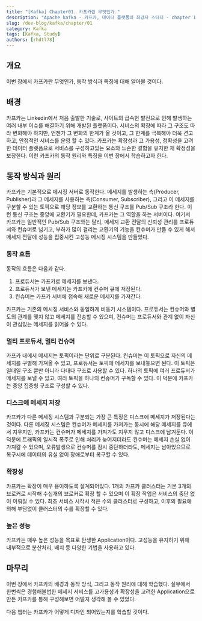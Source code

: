 ```yaml
---
title: "[Kafka] Chapter01. 카프카란 무엇인가."
description: "Apache kafka - 카프카, 데이터 플랫폼의 최강자 스터디 - chapter 1"
slug: /dev-blog/kafka/chapter/01
category: Kafka
tags: [Kafka, Study]
authors: [rhdtl78]
---
```


## 개요

이번 장에서 카프카란 무엇인가, 동작 방식과 특징에 대해 알아볼 것이다. 

<!--truncate-->
## 배경

카프카는 Linkedin에서 처음 출발한 기술로, 사이트의 급속헌 발전으로 인해 발생하는 여러 내부 이슈를 해결하기 위해 개발된 플랫폼이다. 서비스의 확장에 따라 그 구조도 따라 변화해야 하지만, 언젠가 그 변화의 한계가 올 것이고, 그 한계를 극복해야 더욱 견고하고, 안정적인 서비스를 운영 할 수 있다.
카프카는 확장성과 고 가용성, 정확성을 고려한 데이터 플랫폼으로 서비스를 구성하고있는 요소와 느슨한 결합을 유지한 채 확정성을 보장한다. 이런 카프카의 동작 원리와 특징을 이번 장에서 학습하고자 한다.

## 동작 방식과 원리

카프카는 기본적으로 메시징 서버로 동작한다. 메세지를 발생하는 측(Producer, Publisher)과 그 메세지를 사용하는 측(Consumer, Subscriber), 그리고 이 메세지를 구분할 수 있는 토픽으로 해당 정보를 교환하는 통신 구조를 Pub/Sub 구조라 한다. 이런 통신 구조는 중앙에 교환기가 필요한데, 카프카는 그 역할을 하는 서버이다. 여기서 카프카는 일반적인 Pub/Sub 구조와는 달리, 메세지 교환 전달의 신뢰성 관리를 프로듀서와 컨슈머로 넘기고, 부하가 많이 걸리는 교환기의 기능을 컨슈머가 만들 수 있게 해서 메세지 전달에 성능을 집중시킨 고성능 메시징 시스템을 만들었다. 

### 동작 흐름
동작의 흐름은 다음과 같다.

1. 프로듀서는 카프카로 메세지를 보낸다. 
2. 프로듀서가 보낸 메세지는 카프카에 컨슈머 큐에 저장된다.
3. 컨슈머는 카프카 서버에 접속해 새로운 메세지를 가져간다.

카프카는 기존의 메시징 서비스와 동일하게 비동기 시스템이다. 프로듀서는 컨슈머와 별도의 관계를 맺지 않고 메세지를 전송할 수 있으며, 컨슈머는 프로듀서와 관계 없이 자신이 관심있는 메세지를 읽어올 수 있다. 

### 멀티 프로듀서, 멀티 컨슈머
카프카 내에서 메세지는 토픽이라는 단위로 구분된다. 컨슈머는 이 토픽으로 자신의 메세지를 구별해 가져올 수 있고, 프로듀서는 토픽에 메세지를 보내놓으면 된다. 이 토픽은 일대일 구조 뿐만 아니라 다대다 구조로 사용할 수 있다. 하나의 토픽에 여러 프로듀서가 메세지를 보낼 수 있고, 여러 토픽을 하나의 컨슈머가 구독할 수 있다. 이 덕분에 카프카는 중앙 집중형 구조로 구성할 수 있다.

### 디스크에 메세지 저장
카프카가 다른 메세징 시스템과 구분되는 가장 큰 특징은 디스크에 메세지가 저장된다는 것이다. 다른 메세징 시스템은 컨슈머가 메세지를 가져가는 동시에 해당 메세지를 큐에서 지우지만, 카프카는 컨슈머가 메세지를 가져가도 지우지 않고 디스크에 남겨둔다. 이 덕분에 트래픽의 일시적 폭주로 인해 처리가 늦어지더라도 컨슈머는 메세지 손실 없이 가져갈 수 있으며, 오류발생으로 컨슈머를 잠시 중단하더라도, 메세지는 남아있으므로 복구시에 데이터의 유실 없이 장애로부터 복구할 수 있다. 

### 확장성
카프카는 확장이 매우 용이하도록 설계되어있다. 1개의 카프카 클러스터는 기본 3개의 브로커로 시작해 수십개의 브로커로 확장 할 수 있으며 이 확장 작업은 서비스의 중단 없이 이뤄질 수 있다. 최초 서비스 시작시 적은 수의 클러스터로 구성하고, 이후의 필요에 의해 부담없이 클러스터의 수를 확장할 수 있다. 

### 높은 성능
카프카는 매우 높은 성능을 목표로 탄생한 Application이다. 고성능을 유지하기 위해 내부적으로 분산처리, 배치 등 다양한 기법을 사용하고 있다.

## 마무리

이번 장에서 카프카의 배경과 동작 방식, 그리고 동작 원리에 대해 학습했다. 실무에서 한번씩은 경험해볼법한 메세지 서비스를 고가용성과 확장성을 고려한 Application으로 만든 카프카를 통해 구성해보면 어떨지 생각해 볼 수 있었다.

다음 챕터는 카프카가 어떻게 디자인 되어있는지를 학습할 것이다.
